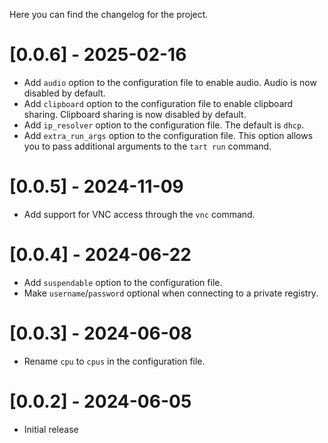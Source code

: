 Here you can find the changelog for the project.

# [0.0.6] - 2025-02-16

- Add `audio` option to the configuration file to enable audio. Audio is now disabled by default.
- Add `clipboard` option to the configuration file to enable clipboard sharing. Clipboard sharing is now disabled by default.
- Add `ip_resolver` option to the configuration file. The default is `dhcp`.
- Add `extra_run_args` option to the configuration file. This option allows you to pass additional arguments to the `tart run` command.

# [0.0.5] - 2024-11-09

- Add support for VNC access through the `vnc` command.

# [0.0.4] - 2024-06-22

- Add `suspendable` option to the configuration file.
- Make `username`/`password` optional when connecting to a private registry.

# [0.0.3] - 2024-06-08

- Rename `cpu` to `cpus` in the configuration file.

# [0.0.2] - 2024-06-05

- Initial release
